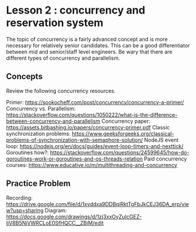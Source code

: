 # Lesson 2 : concurrency and reservation system
The topic of concurrency is a fairly advanced concept and is more necessary for relatively senior candidates. This can be a good differentiator between mid and senior/staff level engineers. Be wary that there are different types of concurrency and parallelism.

## Concepts
Review the following concurrency resources. 

Primer: https://sookocheff.com/post/concurrency/concurrency-a-primer/
Concurrency vs. Parallelism: https://stackoverflow.com/questions/1050222/what-is-the-difference-between-concurrency-and-parallelism
Concurrency paper: https://assets.bitbashing.io/papers/concurrency-primer.pdf
Classic synchronization problems: https://www.geeksforgeeks.org/classical-problems-of-synchronization-with-semaphore-solution/
NodeJS event loop: https://nodejs.org/en/docs/guides/event-loop-timers-and-nexttick/
Goroutines how?: https://stackoverflow.com/questions/24599645/how-do-goroutines-work-or-goroutines-and-os-threads-relation
Paid concurrency courses: https://www.educative.io/m/multithreading-and-concurrency

## Practice Problem
Recording: https://drive.google.com/file/d/1xvddxa9DDBqiRktTgFbJkCEJ36DA_erp/view?usp=sharing
Diagram: https://docs.google.com/drawings/d/1zj3xxOyZuIcGEZ-IjV8B5NjVWRCLoE0SfHQCC__ZBiM/edit